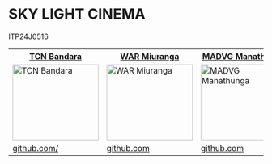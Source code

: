 # SKY LIGHT CINEMA
 ITP24J0516
<table>
  <tr>
   <th><a href="https://github.com/rajaprerak" target="_blank">TCN Bandara</a></th>
   <th><a href="https://github.com/example1" target="_blank">WAR Miuranga</a></th>
   <th><a href="https://github.com/example2" target="_blank">MADVG Manathunga</a></th>
   <th><a href="https://github.com/example3" target="_blank">KLTD Walalawita</a></th>
   <th><a href="https://github.com/example4" target="_blank">NTBP Dias</a></th>
   <th><a href="https://github.com/example5" target="_blank">AADDN Vidushan</a></th>
   <th><a href="https://github.com/example6" target="_blank">LMNP Gunasekara</a></th>
   <th><a href="https://github.com/example7" target="_blank">IM Pathirana</a></th>

  </tr>
  <tr>
    <td><img src="https://github.com/user-attachments/assets/8742613d-8283-4770-9211-c756e81c89c1" width="170" height="150" alt="TCN Bandara"></td>
    <td><img src="https://github.com/user-attachments/assets/164af07d-75c7-4f0e-bf3d-952975fde6c7" width="170" height="150" alt="WAR Miuranga"></td>
    <td><img src="https://github.com/user-attachments/assets/f84b47cf-6a98-486b-89f9-a668a0cb6fe3" width="170" height="150" alt="MADVG Manathunga"></td>
    <td><img src="https://github.com/example3.png?size=200" width="170" height="150" alt="KLTD Walalawita"></td>
    <td><img src="https://github.com/user-attachments/assets/44b5689d-99eb-4b24-8755-b7a25e2f261b" width="170" height="150" alt="NTBP Dias"></td>
    <td><img src="https://github.com/user-attachments/assets/c21fd3c4-1216-433e-8498-3977ecd8b199" width="170" height="150" alt="AADDN Vidushan"></td>
    <td><img src="https://github.com/user-attachments/assets/e007f11f-3ed5-490f-9f92-ef76f6e2ce62" width="170" height="150" alt="LMNP Gunasekara"></td>
    <td><img src="https://github.com/user-attachments/assets/c9b8c115-0a22-48cd-bd8b-f68f13d0a5df" width="170" height="150" alt="IM Pathirana"></td>
  </tr>
  <tr>
    <td><a href="github.com/chamaraIT22113122" target="_blank">github.com/</a></td>
    <td><a href="github.com/Ravidu09" target="_blank">github.com</a></td>
    <td><a href="https://github.com/example2" target="_blank">github.com</a></td>
    <td><a href="https://github.com/example3" target="_blank">github.com</a></td>
    <td><a href="https://github.com/example4" target="_blank">github.com</a></td>
    <td><a href="https://github.com/example5" target="_blank">github.com</a></td>
    <td><a href="https://github.com/example6" target="_blank">github.com</a></td>
    <td><a href="https://github.com/example7" target="_blank">github.com</a></td>
  </tr>
</table>
